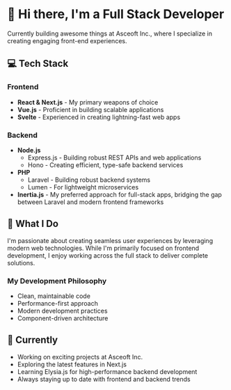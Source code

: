 # 👋 Hi there, I'm a Full Stack Developer

Currently building awesome things at Asceoft Inc., where I specialize in creating engaging front-end experiences.

## 💻 Tech Stack

### Frontend
- **React & Next.js** - My primary weapons of choice
- **Vue.js** - Proficient in building scalable applications
- **Svelte** - Experienced in creating lightning-fast web apps

### Backend
- **Node.js**
  - Express.js - Building robust REST APIs and web applications
  - Hono - Creating efficient, type-safe backend services
- **PHP**
  - Laravel - Building robust backend systems
  - Lumen - For lightweight microservices
- **Inertia.js** - My preferred approach for full-stack apps, bridging the gap between Laravel and modern frontend frameworks

## 🚀 What I Do

I'm passionate about creating seamless user experiences by leveraging modern web technologies. While I'm primarily focused on frontend development, I enjoy working across the full stack to deliver complete solutions.

### My Development Philosophy
- Clean, maintainable code
- Performance-first approach
- Modern development practices
- Component-driven architecture

## 🌱 Currently

- Working on exciting projects at Asceoft Inc.
- Exploring the latest features in Next.js
- Learning Elysia.js for high-performance backend development
- Always staying up to date with frontend and backend trends

